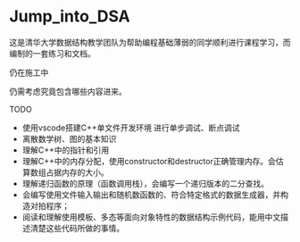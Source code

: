# Jump_into_DSA

这是清华大学数据结构教学团队为帮助编程基础薄弱的同学顺利进行课程学习，而编制的一套练习和文档。

仍在施工中

仍需考虑究竟包含哪些内容进来。

TODO

- 使用vscode搭建C++单文件开发环境 进行单步调试、断点调试
- 离散数学树、图的基本知识
- 理解C++中的指针和引用 
- 理解C++中的内存分配，使用constructor和destructor正确管理内存。会估算数组占据内存的大小。
- 理解递归函数的原理（函数调用栈），会编写一个递归版本的二分查找。
- 会编写使用文件输入输出和随机数函数的、符合特定格式的数据生成器，并构造对拍程序；
- 阅读和理解使用模板、多态等面向对象特性的数据结构示例代码，能用中文描述清楚这些代码所做的事情。
	
